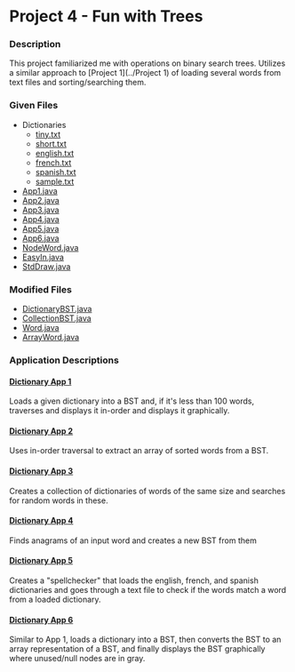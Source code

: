 # Project 4 - Fun with Trees

### Description
This project familiarized me with operations on binary search trees. Utilizes a similar approach to [Project 1](../Project 1) of loading several words from text files and sorting/searching them.

### Given Files
* Dictionaries
	* [tiny.txt](src/tiny.txt)
	* [short.txt](src/short.txt)
	* [english.txt](src/english.txt)
	* [french.txt](src/french.txt)
	* [spanish.txt](src/spanish.txt)
	* [sample.txt](src/sample.txt)
* [App1.java](src/App1.java)
* [App2.java](src/App2.java)
* [App3.java](src/App3.java)
* [App4.java](src/App4.java)
* [App5.java](src/App5.java)
* [App6.java](src/App6.java)
* [NodeWord.java](src/NodeWord.java)
* [EasyIn.java](src/EasyIn.java)
* [StdDraw.java](src/StdDraw.java)

### Modified Files
* [DictionaryBST.java](src/DictionaryBST.java)
* [CollectionBST.java](src/CollectionBST.java)
* [Word.java](src/Word.java)
* [ArrayWord.java](src/ArrayWord.java)

### Application Descriptions
#### [Dictionary App 1](src/App1.java)
Loads a given dictionary into a BST and, if it's less than 100 words, traverses and displays it in-order and displays it graphically. 

#### [Dictionary App 2](src/App2.java)
Uses in-order traversal to extract an array of sorted words from a BST.

#### [Dictionary App 3](src/App3.java)
Creates a collection of dictionaries of words of the same size and searches for random words in these.

#### [Dictionary App 4](src/App4.java)
Finds anagrams of an input word and creates a new BST from them

#### [Dictionary App 5](src/App5.java)
Creates a "spellchecker" that loads the english, french, and spanish dictionaries and goes through a text file to check if the words match a word from a loaded dictionary.

#### [Dictionary App 6](src/App6.java)
Similar to App 1, loads a dictionary into a BST, then converts the BST to an array representation of a BST, and finally displays the BST graphically where unused/null nodes are in gray.
